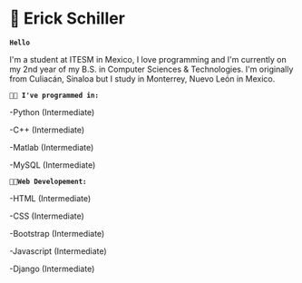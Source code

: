 # 🚴 Erick Schiller 

**`Hello`**

I'm a student at ITESM in Mexico, I love programming and I'm currently on my 2nd year of my B.S. in Computer Sciences & Technologies. I'm originally from Culiacán, Sinaloa but I study in Monterrey, Nuevo León in Mexico.

**`👨‍💻 I've programmed in:`**

-Python (Intermediate)

-C++ (Intermediate)

-Matlab (Intermediate)

-MySQL (Intermediate)


**`🧑‍💻Web Developement:`**

-HTML (Intermediate)

-CSS (Intermediate)

-Bootstrap (Intermediate) 

-Javascript (Intermediate)

-Django (Intermediate)


<!--
**ErickSch/ErickSch** is a ✨ _special_ ✨ repository because its `README.md` (this file) appears on your GitHub profile.

Here are some ideas to get you started:

- 🔭 I’m currently working on ...
- 🌱 I’m currently learning ...
- 👯 I’m looking to collaborate on ...
- 🤔 I’m looking for help with ...
- 💬 Ask me about ...
- 📫 How to reach me: ...
- 😄 Pronouns: ...
- ⚡ Fun fact: ...
-->
